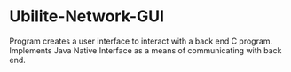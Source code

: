 # Ubilite-Network-GUI

Program creates a user interface to interact with a back end C program. Implements Java Native Interface as a means of communicating with back end.
